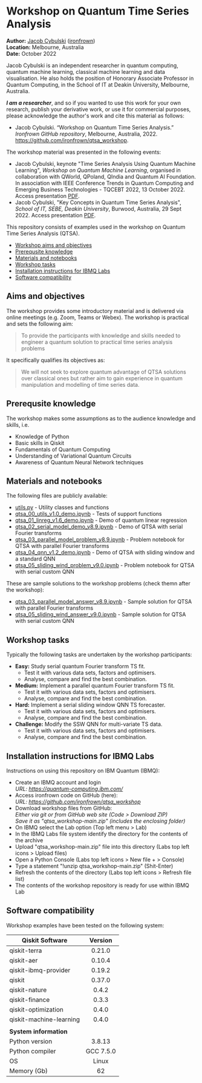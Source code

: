 # Workshop on Quantum Time Series Analysis
**Author:** [Jacob Cybulski](http://jacobcybulski.com/) ([ironfrown](https://github.com/ironfrown))<br/>
**Location:** Melbourne, Australia<br/>
**Date:** October 2022

Jacob Cybulski is an independent researcher in quantum computing, quantum machine learning, classical machine learning and data visualisation. He also holds the position of Honorary Associate Professor in Quantum Computing, in the School of IT at Deakin University, Melbourne, Australia.

***I am a researcher***, and so if you wanted to use this work for your own research, publish your derivative work, or use it for commercial purposes, please acknowledge the author's work and cite this material as follows:
- Jacob Cybulski. “Workshop on Quantum Time Series Analysis.” *Ironfrown GitHub repository*, Melbourne, Australia, 2022.<br/> https://github.com/ironfrown/qtsa_workshop.

The workshop material was presented in the following events:
- Jacob Cybulski, keynote "Time Series Analysis Using Quantum Machine Learning", *Workshop on Quantum Machine Learning*, organised in collaboration with QWorld, QPoland, QIndia and Quantum AI Foundation. In association with IEEE Conference Trends in Quantum Computing and Emerging Business Technologies - TQCEBT 2022, 13 October 2022. Access presentation <a href="http://jacobcybulski.com/seminars/slides/2022_TQCEBT_QTSA_v2.2.pdf" target="_blank">PDF</a>.
- Jacob Cybulski, "Key Concepts in Quantum Time Series Analysis", *School of IT, SEBE, Deakin University*, Burwood, Australia, 29 Sept 2022. Access presentation <a href="http://jacobcybulski.com/seminars/slides/2022_Deakin_SIT_QTSA_V2_0.pdf" target="_blank">PDF</a>.

This repository consists of examples used in the workshop on Quantum Time Series Analysis (QTSA).
- [Workshop aims and objectives](#aims-and-objectives)
- [Prerequsite knowledge](#prerequsite-knowledge)
- [Materials and notebooks](#materials-and-notebooks)
- [Workshop tasks](#workshop-tasks)
- [Installation instructions for IBMQ Labs](#installation-instructions-for-ibmq-labs)
- [Software compatibility](#software-compatibility)

## Aims and objectives
The workshop provides some introductory material and is delivered via online meetings (e.g. Zoom, Teams or Webex). The workshop is practical and sets the following aim:

> To provide the participants with knowledge and skills needed 
> to engineer a quantum solution to practical time series analysis problems

It specifically qualifies its objectives as:

> We will not seek to explore quantum advantage of QTSA solutions over classical ones but rather 
> aim to gain experience in quantum manipulation and modelling of time series data.

## Prerequsite knowledge
The workshop makes some assumptions as to the audience knowledge and skills, i.e.

- Knowledge of Python
- Basic skills in Qiskit
- Fundamentals of Quantum Computing
- Understanding of Variational Quantum Circuits
- Awareness of Quantum Neural Network techniques

## Materials and notebooks
The following files are publicly available:

- [utils.py](./utils.py) - Utility classes and functions
- [qtsa_00_utils_v1.0_demo.ipynb](./qtsa_00_utils_v1.0_demo.ipynb) - Tests of support functions
- [qtsa_01_linreg_v1.6_demo.ipynb](./qtsa_01_linreg_v1.6_demo.ipynb) - Demo of quantum linear regression
- [qtsa_02_serial_model_demo_v8.9.ipynb](./qtsa_02_serial_model_demo_v8.9.ipynb) - Demo of QTSA with serial Fourier transforms
- [qtsa_03_parallel_model_problem_v8.9.ipynb](./qtsa_03_parallel_model_problem_v8.9.ipynb) - Problem notebook for QTSA with parallel Fourier transforms
- [qtsa_04_qnn_v1.2_demo.ipynb](./qtsa_04_qnn_v1.2_demo.ipynb) - Demo of QTSA with sliding window and a standard QNN
- [qtsa_05_sliding_wind_problem_v9.0.ipynb](./qtsa_05_sliding_wind_problem_v9.0.ipynb) - Problem notebook for QTSA with serial custom QNN

These are sample solutions to the workshop problems (check themn after the workshop):

- [qtsa_03_parallel_model_answer_v8.9.ipynb](./qtsa_03_parallel_model_answer_v8.9.ipynb) - Sample solution for QTSA with parallel Fourier transforms
- [qtsa_05_sliding_wind_answer_v9.0.ipynb](./qtsa_05_sliding_wind_answer_v9.0.ipynb) - Sample solution for QTSA with serial custom QNN

## Workshop tasks
Typically the following tasks are undertaken by the workshop participants:

- **Easy:** Study serial quantum Fourier transform TS fit.
    - Test it with various data sets, factors and optimisers.
    - Analyse, compare and find the best combination.
- **Medium:** Implement a parallel quantum Fourier transform TS fit.
    - Test it with various data sets, factors and optimisers.
    - Analyse, compare and find the best combination.
- **Hard:** Implement a serial sliding window QNN TS forecaster.
    - Test it with various data sets, factors and optimisers.
    - Analyse, compare and find the best combination.
- **Challenge:** Modify the SSW QNN for multi-variate TS data.
    - Test it with various data sets, factors and optimisers.
    - Analyse, compare and find the best combination.

## Installation instructions for IBMQ Labs
Instructions on using this repository on IBM Quantum (IBMQ):

- Create an IBMQ account and login<br/>
   *URL: https://quantum-computing.ibm.com/*
- Access ironfrown code on GitHub (here):<br/>
   *URL: https://github.com/ironfrown/qtsa_workshop*
- Download workshop files from GitHub:<br/>
   *Either via *git* or from *GitHub* web site (Code > Download ZIP)*<br/>
   *Save it as "qtsa_workshop-main.zip" (includes the enclosing folder)* 
- On IBMQ select the Lab option (Top left menu > Lab)
- In the IBMQ Labs file system identify the directory for the contents of the archive
- Upload "qtsa_workshop-main.zip" file into this directory (Labs top left icons > Upload files)
- Open a Python Console (Labs top left icons > New file + > Console)
- Type a statement "!unzip qtsa_workshop-main.zip" (Shit-Enter)
- Refresh the contents of the directory (Labs top left icons > Refresh file list)
- The contents of the workshop repository is ready for use within IBMQ Lab

## Software compatibility
Workshop examples have been tested on the following system:

| Qiskit Software	| Version |
| --- | :---: |
| qiskit-terra	| 0.21.0 |
| qiskit-aer	| 0.10.4 |
| qiskit-ibmq-provider	| 0.19.2 |
| qiskit	| 0.37.0 |
| qiskit-nature	| 0.4.2 |
| qiskit-finance	| 0.3.3 |
| qiskit-optimization	| 0.4.0 |
| qiskit-machine-learning	| 0.4.0 |
| | |
| <b>System information</b> | | 
| Python version	| 3.8.13 |
| Python compiler	| GCC 7.5.0 |
| OS	| Linux |
| Memory (Gb)	| 62 |
